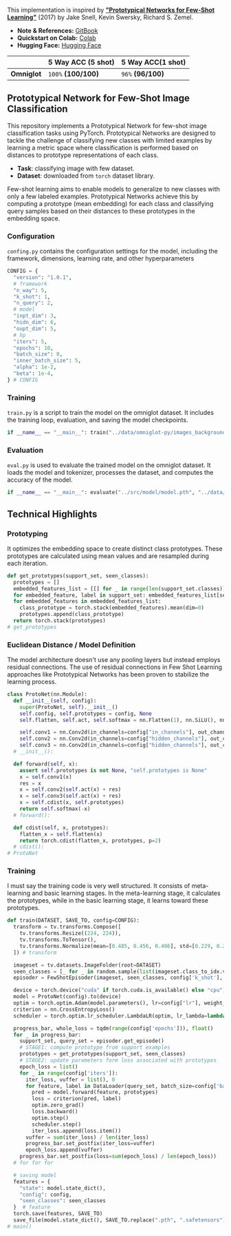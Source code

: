 This implementation is inspired by [**"Prototypical Networks for Few-Shot Learning"**](https://arxiv.org/abs/1703.05175) (2017) by Jake Snell, Kevin Swersky, Richard S. Zemel.

* **Note & References:** [GitBook](https://lif31up.gitbook.io/lif31up/few-shot-learning/prototypical-networks-for-few-shot-learning)
* **Quickstart on Colab:** [Colab](https://colab.research.google.com/drive/1gsVtGvISCpXQZsKvFjLVocn89ovazusE?usp=sharing)
* **Hugging Face:** [Hugging Face](https://huggingface.co/lif31up/prototypical-network)

|            | 5 Way ACC (5 shot) | 5 Way ACC(1 shot) |
|------------|--------------------|------------------|
|**Omniglot**|`100%` **(100/100)**|`96%` **(96/100)**|

## Prototypical Network for Few-Shot Image Classification
This repository implements a Prototypical Network for few-shot image classification tasks using PyTorch. Prototypical Networks are designed to tackle the challenge of classifying new classes with limited examples by learning a metric space where classification is performed based on distances to prototype representations of each class.

* **Task**: classifying image with few dataset.
* **Dataset**: downloaded from `torch` dataset library.

Few-shot learning aims to enable models to generalize to new classes with only a few labeled examples. Prototypical Networks achieve this by computing a prototype (mean embedding) for each class and classifying query samples based on their distances to these prototypes in the embedding space.

### Configuration
`confing.py` contains the configuration settings for the model, including the framework, dimensions, learning rate, and other hyperparameters

```python
CONFIG = {
  "version": "1.0.1",
  # framework
  "n_way": 5,
  "k_shot": 1,
  "n_query": 2,
  # model
  "inpt_dim": 3,
  "hidn_dim": 6,
  "oupt_dim": 5,
  # hp
  "iters": 5,
  "epochs": 10,
  "batch_size": 8,
  "inner_batch_size": 5,
  "alpha": 1e-2,
  "beta": 1e-4,
} # CONFIG
```

### Training
`train.py` is a script to train the model on the omniglot dataset. It includes the training loop, evaluation, and saving the model checkpoints.

```python
if __name__ == "__main__": train("../data/omniglot-py/images_background/Futurama", "./model/model.pth")
```

### Evaluation
`eval.py` is used to evaluate the trained model on the omniglot dataset. It loads the model and tokenizer, processes the dataset, and computes the accuracy of the model.

```python
if __name__ == "__main__": evaluate("../src/model/model.pth", "../data/omniglot-py/images_background/Futurama")
```

## Technical Highlights

### Prototyping 
It optimizes the embedding space to create distinct class prototypes. These prototypes are calculated using mean values and are resampled during each iteration.
```python
def get_prototypes(support_set, seen_classes):
  prototypes = []
  embedded_features_list = [[] for _ in range(len(support_set.classes))]
  for embedded_feature, label in support_set: embedded_features_list[seen_classes.index(label)].append(embedded_feature)
  for embedded_features in embedded_features_list:
    class_prototype = torch.stack(embedded_features).mean(dim=0)
    prototypes.append(class_prototype)
  return torch.stack(prototypes)
# get_prototypes
```

### Euclidean Distance / Model Definition
The model architecture doesn't use any pooling layers but instead employs residual connections. The use of residual connections in Few Shot Learning approaches like Prototypical Networks has been proven to stabilize the learning process.
```python
class ProtoNet(nn.Module):
  def __init__(self, config):
    super(ProtoNet, self).__init__()
    self.config, self.prototypes = config, None
    self.flatten, self.act, self.softmax = nn.Flatten(1), nn.SiLU(), nn.Softmax(dim=1)

    self.conv1 = nn.Conv2d(in_channels=config["in_channels"], out_channels=config["hidden_channels"], kernel_size=config["kernel_size"], stride=1, padding=1)
    self.conv2 = nn.Conv2d(in_channels=config["hidden_channels"], out_channels=config["hidden_channels"], kernel_size=config["kernel_size"], stride=1, padding=1)
    self.conv3 = nn.Conv2d(in_channels=config["hidden_channels"], out_channels=config["out_channels"], kernel_size=config["kernel_size"], stride=1, padding=1)
  # __init__():

  def forward(self, x):
    assert self.prototypes is not None, "self.prototypes is None"
    x = self.conv1(x)
    res = x
    x = self.conv2(self.act(x) + res)
    x = self.conv3(self.act(x) + res)
    x = self.cdist(x, self.prototypes)
    return self.softmax(-x)
  # forward():

  def cdist(self, x, prototypes):
    flatten_x = self.flatten(x)
    return torch.cdist(flatten_x, prototypes, p=2)
  # cdist():
# ProtoNet
```

### Training
I must say the training code is very well structured. It consists of meta-learning and basic learning stages. In the meta-learning stage, it calculates the prototypes, while in the basic learning stage, it learns toward these prototypes.
```python
def train(DATASET, SAVE_TO, config=CONFIG):
  transform = tv.transforms.Compose([
    tv.transforms.Resize((224, 224)),
    tv.transforms.ToTensor(),
    tv.transforms.Normalize(mean=[0.485, 0.456, 0.406], std=[0.229, 0.224, 0.225])
  ]) # transform

  imageset = tv.datasets.ImageFolder(root=DATASET)
  seen_classes = [_ for _ in random.sample(list(imageset.class_to_idx.values()), config['n_way'])]
  episoder = FewShotEpisoder(imageset, seen_classes, config['k_shot'], config['n_query'], transform)

  device = torch.device("cuda" if torch.cuda.is_available() else "cpu")
  model = ProtoNet(config).to(device)
  optim = torch.optim.Adam(model.parameters(), lr=config["lr"], weight_decay=config["weight_decay"])
  criterion = nn.CrossEntropyLoss()
  scheduler = torch.optim.lr_scheduler.LambdaLR(optim, lr_lambda=lambda step: min((step + 1) ** -0.5, (step + 1) * 1e-3))

  progress_bar, whole_loss = tqdm(range(config['epochs'])), float()
  for _ in progress_bar:
    support_set, query_set = episoder.get_episode()
    # STAGE1: compute prototype from support examples
    prototypes = get_prototypes(support_set, seen_classes)
    # STAGE2: update parameters form loss associated with prototypes
    epoch_loss = list()
    for _ in range(config['iters']):
      iter_loss, vuffer = list(), 0
      for feature, label in DataLoader(query_set, batch_size=config['batch_size'], shuffle=True):
        pred = model.forward(feature, prototypes)
        loss = criterion(pred, label)
        optim.zero_grad()
        loss.backward()
        optim.step()
        scheduler.step()
        iter_loss.append(loss.item())
      vuffer = sum(iter_loss) / len(iter_loss)
      progress_bar.set_postfix(iter_loss=vuffer)
      epoch_loss.append(vuffer)
    progress_bar.set_postfix(loss=sum(epoch_loss) / len(epoch_loss))
  # for for for

  # saving model
  features = {
    "state": model.state_dict(),
    "config": config,
    "seen_classes": seen_classes
  }  # feature
  torch.save(features, SAVE_TO)
  save_file(model.state_dict(), SAVE_TO.replace(".pth", ".safetensors"))
# main()
```
